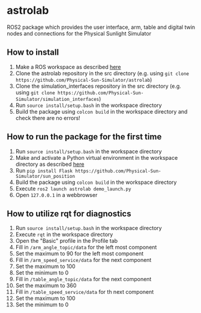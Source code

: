 # astrolab
ROS2 package which provides the user interface, arm, table and digital twin nodes and connections for the Physical Sunlight Simulator

## How to install
1. Make a ROS workspace as described [here](https://docs.ros.org/en/iron/Tutorials/Beginner-Client-Libraries/Creating-A-Workspace/Creating-A-Workspace.html)
2. Clone the astrolab repository in the src directory (e.g. using `git clone https://github.com/Physical-Sun-Simulator/astrolab`)
3. Clone the simulation_interfaces repository in the src directory (e.g. using `git clone https://github.com/Physical-Sun-Simulator/simulation_interfaces`)
4. Run `source install/setup.bash` in the workspace directory
5. Build the package using `colcon build` in the workspace directory and check there are no errors!

## How to run the package for the first time
1. Run `source install/setup.bash` in the workspace directory
2. Make and activate a Python virtual environment in the workspace directory as described [here](https://docs.python.org/3/library/venv.html)
3. Run `pip install Flask https://github.com/Physical-Sun-Simulator/sun_position`
4. Build the package using `colcon build` in the workspace directory
5. Execute `ros2 launch astrolab demo_launch.py`
6. Open `127.0.0.1` in a webbrowser

## How to utilize rqt for diagnostics
1. Run `source install/setup.bash` in the workspace directory
2. Execute `rqt` in the workspace directory
3. Open the "Basic" profile in the Profile tab
4. Fill in `/arm_angle_topic/data` for the left most component
5. Set the maximum to 90 for the left most component
6. Fill in `/arm_speed_service/data` for the next component
7. Set the maximum to 100
8. Set the minimum to 0
9. Fill in `/table_angle_topic/data` for the next component
10. Set the maximum to 360
11. Fill in `/table_speed_service/data` for th next component
12. Set the maximum to 100
13. Set the minimum to 0